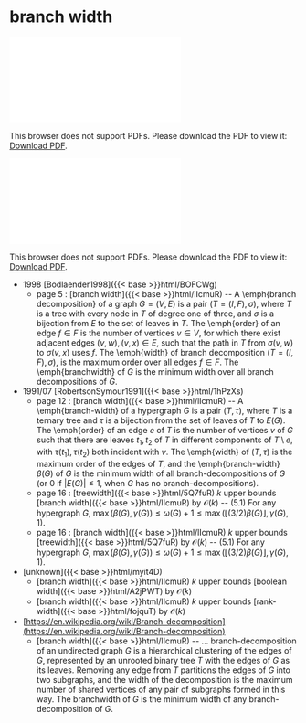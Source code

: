 # branch width




<object data="../local_lIcmuR.pdf" type="application/pdf" width="100%" height="480px"><embed src="../local_lIcmuR.pdf"><p>This browser does not support PDFs. Please download the PDF to view it: <a href="../local_lIcmuR.pdf">Download PDF</a>.</p></embed></object>


<object data="../inclusions_lIcmuR.pdf" type="application/pdf" width="100%" height="480px"><embed src="../inclusions_lIcmuR.pdf"><p>This browser does not support PDFs. Please download the PDF to view it: <a href="../inclusions_lIcmuR.pdf">Download PDF</a>.</p></embed></object>

* 1998 [Bodlaender1998]({{< base >}}html/BOFCWg)
    * page 5 : [branch width]({{< base >}}html/lIcmuR) -- A \emph{branch decomposition} of a graph $G=(V,E)$ is a pair $(T=(I,F),\sigma)$, where $T$ is a tree with every node in $T$ of degree one of three, and $\sigma$ is a bijection from $E$ to the set of leaves in $T$. The \emph{order} of an edge $f \in F$ is the number of vertices $v \in V$, for which there exist adjacent edges $(v,w),(v,x) \in E$, such that the path in $T$ from $\sigma(v,w)$ to $\sigma(v,x)$ uses $f$. The \emph{width} of branch decomposition $(T=(I,F),\sigma)$, is the maximum order over all edges $f \in F$. The \emph{branchwidth} of $G$ is the minimum width over all branch decompositions of $G$.
* 1991/07 [RobertsonSymour1991]({{< base >}}html/1hPzXs)
    * page 12 : [branch width]({{< base >}}html/lIcmuR) -- A \emph{branch-width} of a hypergraph $G$ is a pair $(T,\tau)$, where $T$ is a ternary tree and $\tau$ is a bijection from the set of leaves of $T$ to $E(G)$. The \emph{order} of an edge $e$ of $T$ is the number of vertices $v$ of $G$ such that there are leaves $t_1,t_2$ of $T$ in different components of $T \setminus e$, with $\tau(t_1),\tau(t_2)$ both incident with $v$. The \emph{width} of $(T,\tau)$ is the maximum order of the edges of $T$, and the \emph{branch-width} $\beta(G)$ of $G$ is the minimum width of all branch-decompositions of $G$ (or 0 if $|E(G)| \le 1$, when $G$ has no branch-decompositions).
    * page 16 : [treewidth]({{< base >}}html/5Q7fuR) $k$ upper bounds [branch width]({{< base >}}html/lIcmuR) by $\mathcal O(k)$ -- (5.1) For any hypergraph $G$, $\max(\beta(G), \gamma(G)) \le \omega(G) + 1 \le \max(\lfloor(3/2)\beta(G)\rfloor, \gamma(G), 1)$.
    * page 16 : [branch width]({{< base >}}html/lIcmuR) $k$ upper bounds [treewidth]({{< base >}}html/5Q7fuR) by $\mathcal O(k)$ -- (5.1) For any hypergraph $G$, $\max(\beta(G), \gamma(G)) \le \omega(G) + 1 \le \max(\lfloor(3/2)\beta(G)\rfloor, \gamma(G), 1)$.
*  [unknown]({{< base >}}html/myit4D)
    * [branch width]({{< base >}}html/lIcmuR) $k$ upper bounds [boolean width]({{< base >}}html/A2jPWT) by $\mathcal O(k)$
    * [branch width]({{< base >}}html/lIcmuR) $k$ upper bounds [rank-width]({{< base >}}html/fojquT) by $\mathcal O(k)$
*  [https://en.wikipedia.org/wiki/Branch-decomposition](https://en.wikipedia.org/wiki/Branch-decomposition)
    * [branch width]({{< base >}}html/lIcmuR) -- ... branch-decomposition of an undirected graph $G$ is a hierarchical clustering of the edges of $G$, represented by an unrooted binary tree $T$ with the edges of $G$ as its leaves. Removing any edge from $T$ partitions the edges of $G$ into two subgraphs, and the width of the decomposition is the maximum number of shared vertices of any pair of subgraphs formed in this way. The branchwidth of $G$ is the minimum width of any branch-decomposition of $G$.